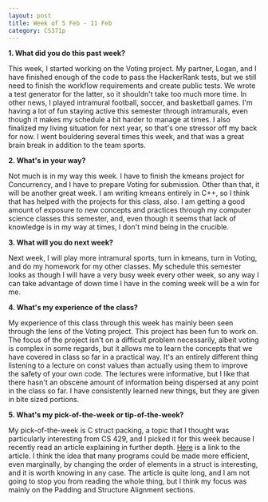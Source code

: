 ```yaml
---
layout: post
title: Week of 5 Feb - 11 Feb
category: CS371p
---
```


__1. What did you do this past week?__

This week, I started working on the Voting project. My partner, Logan, and I have finished enough of the code to pass the HackerRank tests, but we still need to finish the workflow requirements and create public tests. We wrote a test generator for the latter, so it shouldn't take too much more time. In other news, I played intramural football, soccer, and basketball games. I'm having a lot of fun staying active this semester through intramurals, even though it makes my schedule a bit harder to manage at times. I also finalized my living situation for next year, so that's one stressor off my back for now. I went bouldering several times this week, and that was a great brain break in addition to the team sports.

__2. What's in your way?__

Not much is in my way this week. I have to finish the kmeans project for Concurrency, and I have to prepare Voting for submission. Other than that, it will be another great week. I am writing kmeans entirely in C++, so I think that has helped with the projects for this class, also. I am getting a good amount of exposure to new concepts and practices through my computer science classes this semester, and, even though it seems that lack of knowledge is in my way at times, I don't mind being in the crucible.

 __3. What will you do next week?__

Next week, I will play more intramural sports, turn in kmeans, turn in Voting, and do my homework for my other classes. My schedule this semester looks as though I will have a very busy week every other week, so any way I can take advantage of down time I have in the coming week will be a win for me.

__4. What's my experience of the class?__

My experience of this class through this week has mainly been seen through the lens of the Voting project. This project has been fun to work on. The focus of the project isn't on a difficult problem necessarily, albeit voting is complex in some regards, but it allows me to learn the concepts that we have covered in class so far in a practical way. It's an entirely different thing listening to a lecture on const values than actually using them to improve the safety of your own code. The lectures were informative, but I like that there hasn't an obscene amount of information being dispersed at any point in the class so far. I have consistently learned new things, but they are given in bite sized portions.

__5. What's my pick-of-the-week or tip-of-the-week?__

My pick-of-the-week is C struct packing, a topic that I thought was particularly interesting from CS 429, and I picked it for this week because I recently read an article explaining in further depth. [Here](http://www.catb.org/esr/structure-packing/) is a link to the article. I think the idea that many programs could be made more efficient, even marginally, by changing the order of elements in a struct is interesting, and it is worth knowing in any case. The article is quite long, and I am not going to stop you from reading the whole thing, but I think my focus was mainly on the Padding and Structure Alignment sections.
